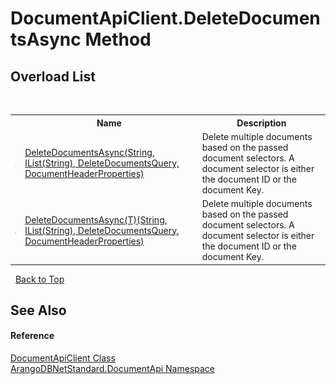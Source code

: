 # DocumentApiClient.DeleteDocumentsAsync Method 
 


## Overload List
&nbsp;<table><tr><th></th><th>Name</th><th>Description</th></tr><tr><td>![Public method](media/pubmethod.gif "Public method")</td><td><a href="6e8b5dde-3ade-bfdc-baef-5a96baa3f736">DeleteDocumentsAsync(String, IList(String), DeleteDocumentsQuery, DocumentHeaderProperties)</a></td><td>
Delete multiple documents based on the passed document selectors. A document selector is either the document ID or the document Key.</td></tr><tr><td>![Public method](media/pubmethod.gif "Public method")</td><td><a href="a7e3dea3-ae4d-b992-b52b-c2c202e351b5">DeleteDocumentsAsync(T)(String, IList(String), DeleteDocumentsQuery, DocumentHeaderProperties)</a></td><td>
Delete multiple documents based on the passed document selectors. A document selector is either the document ID or the document Key.</td></tr></table>&nbsp;
<a href="#documentapiclient.deletedocumentsasync-method">Back to Top</a>

## See Also


#### Reference
<a href="cd42246b-93a7-65bc-606d-b54b1f465670">DocumentApiClient Class</a><br /><a href="927cb31f-380a-2bf4-a1ca-09ab720e232b">ArangoDBNetStandard.DocumentApi Namespace</a><br />